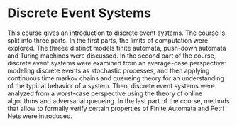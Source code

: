 # Discrete Event Systems

This course gives an introduction to discrete event systems. The course is split into three parts. In the first parts, the limits of computation were explored. The threee distinct models finite automata, push-down automata and Turing machines were discussed. In the second part of the course, discrete event systems were examined from an average-case perspective: modeling discrete events as stochastic processes, and then applying continuous time markov chains and queueing theory for an understanding of the typical behavior of a system. Then, discrete event systems were analyzed from a worst-case perspective using the theory of online algorithms and adversarial queueing. In the last part of the course, methods that allow to formally verify certain properties of Finite Automata and Petri Nets were introduced.
